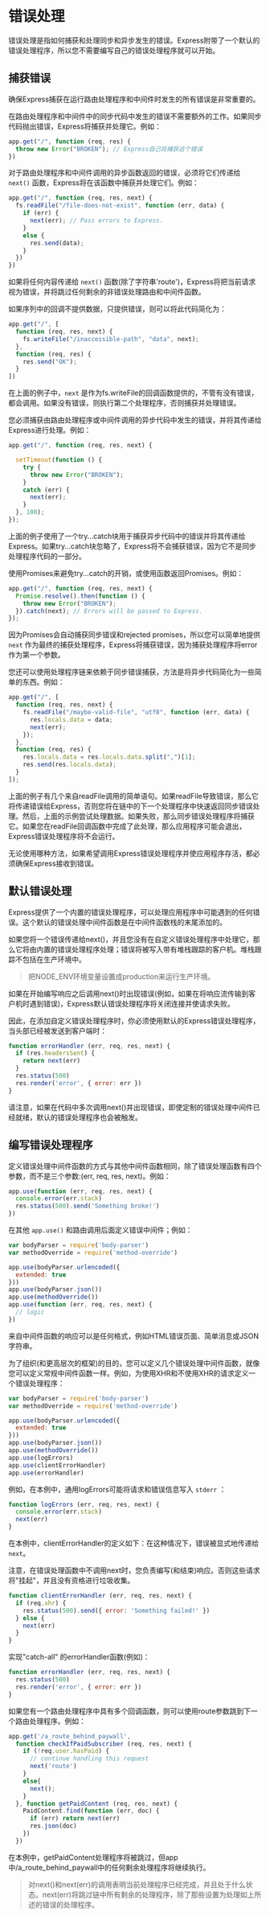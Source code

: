 ﻿# 错误处理

错误处理是指如何捕获和处理同步和异步发生的错误。Express附带了一个默认的错误处理程序，所以您不需要编写自己的错误处理程序就可以开始。

## 捕获错误

确保Express捕获在运行路由处理程序和中间件时发生的所有错误是非常重要的。

在路由处理程序和中间件中的同步代码中发生的错误不需要额外的工作。如果同步代码抛出错误，Express将捕获并处理它。例如：

```javascript
app.get("/", function (req, res) {
  throw new Error("BROKEN"); // Express自己将捕获这个错误
})
```

对于路由处理程序和中间件调用的异步函数返回的错误，必须将它们传递给 `next()` 函数，Express将在该函数中捕获并处理它们。例如：

```javascript
app.get("/", function (req, res, next) {
  fs.readFile("/file-does-not-exist", function (err, data) {
    if (err) {
      next(err); // Pass errors to Express.
    }
    else {
      res.send(data);
    }
  })
})
```

如果将任何内容传递给 `next()` 函数(除了字符串'route')，Express将把当前请求视为错误，并将跳过任何剩余的非错误处理路由和中间件函数。

如果序列中的回调不提供数据，只提供错误，则可以将此代码简化为：

```javascript
app.get("/", [
  function (req, res, next) {
    fs.writeFile("/inaccessible-path", "data", next);
  },
  function (req, res) {
    res.send("OK");
  }
])
```

在上面的例子中，`next` 是作为fs.writeFile的回调函数提供的，不管有没有错误，都会调用。如果没有错误，则执行第二个处理程序，否则捕获并处理错误。

您必须捕获由路由处理程序或中间件调用的异步代码中发生的错误，并将其传递给Express进行处理。例如：

```javascript
app.get("/", function (req, res, next) {

  setTimeout(function () {
    try {
      throw new Error("BROKEN");
    }
    catch (err) {
      next(err);
    }
  }, 100);
});
```

上面的例子使用了一个try…catch块用于捕获异步代码中的错误并将其传递给Express。如果try...catch块忽略了，Express将不会捕获错误，因为它不是同步处理程序代码的一部分。

使用Promises来避免try...catch的开销，或使用函数返回Promises。例如：

```javascript
app.get("/", function (req, res, next) {
  Promise.resolve().then(function () {
    throw new Error("BROKEN");
  }).catch(next); // Errors will be passed to Express.
});
```

因为Promises会自动捕获同步错误和rejected promises，所以您可以简单地提供 `next` 作为最终的捕获处理程序，Express将捕获错误，因为捕获处理程序将error作为第一个参数。

您还可以使用处理程序链来依赖于同步错误捕获，方法是将异步代码简化为一些简单的东西。例如：

```javascript
app.get("/", [
  function (req, res, next) {
    fs.readFile("/maybe-valid-file", "utf8", function (err, data) {
      res.locals.data = data;
      next(err);
    });
  },
  function (req, res) {
    res.locals.data = res.locals.data.split(",")[1];
    res.send(res.locals.data);
  }
]);
```

上面的例子有几个来自readFile调用的简单语句。如果readFile导致错误，那么它将传递错误给Express，否则您将在链中的下一个处理程序中快速返回同步错误处理。然后，上面的示例尝试处理数据。如果失败，那么同步错误处理程序将捕获它。如果您在readFile回调函数中完成了此处理，那么应用程序可能会退出，Express错误处理程序将不会运行。

无论使用哪种方法，如果希望调用Express错误处理程序并使应用程序存活，都必须确保Express接收到错误。

## 默认错误处理

Express提供了一个内置的错误处理程序，可以处理应用程序中可能遇到的任何错误。这个默认的错误处理中间件函数是在中间件函数栈的末尾添加的。

如果您将一个错误传递给next()，并且您没有在自定义错误处理程序中处理它，那么它将由内置的错误处理程序处理；错误将被写入带有堆栈跟踪的客户机。堆栈跟踪不包括在生产环境中。

> 把NODE_ENV环境变量设置成production来运行生产环境。

如果在开始编写响应之后调用next()时出现错误(例如，如果在将响应流传输到客户机时遇到错误)，Express默认错误处理程序将关闭连接并使请求失败。

因此，在添加自定义错误处理程序时，你必须使用默认的Express错误处理程序，当头部已经被发送到客户端时：

```javascript
function errorHandler (err, req, res, next) {
  if (res.headersSent) {
    return next(err)
  }
  res.status(500)
  res.render('error', { error: err })
}
```

请注意，如果在代码中多次调用next()并出现错误，即使定制的错误处理中间件已经就绪，默认的错误处理程序也会被触发。

## 编写错误处理程序

定义错误处理中间件函数的方式与其他中间件函数相同，除了错误处理函数有四个参数，而不是三个参数:(err, req, res, next)。例如：

```javascript
app.use(function (err, req, res, next) {
  console.error(err.stack)
  res.status(500).send('Something broke!')
})
```

在其他 `app.use()` 和路由调用后面定义错误中间件；例如：

```javascript
var bodyParser = require('body-parser')
var methodOverride = require('method-override')

app.use(bodyParser.urlencoded({
  extended: true
}))
app.use(bodyParser.json())
app.use(methodOverride())
app.use(function (err, req, res, next) {
  // logic
})
```

来自中间件函数的响应可以是任何格式，例如HTML错误页面、简单消息或JSON字符串。

为了组织(和更高层次的框架)的目的，您可以定义几个错误处理中间件函数，就像您可以定义常规中间件函数一样。例如，为使用XHR和不使用XHR的请求定义一个错误处理程序：

```javascript
var bodyParser = require('body-parser')
var methodOverride = require('method-override')

app.use(bodyParser.urlencoded({
  extended: true
}))
app.use(bodyParser.json())
app.use(methodOverride())
app.use(logErrors)
app.use(clientErrorHandler)
app.use(errorHandler)
```

例如，在本例中，通用logErrors可能将请求和错误信息写入 `stderr` ：

```javascript
function logErrors (err, req, res, next) {
  console.error(err.stack)
  next(err)
}
```

在本例中，clientErrorHandler的定义如下：在这种情况下，错误被显式地传递给 `next`。

注意，在错误处理函数中不调用next时，您负责编写(和结束)响应。否则这些请求将"挂起"，并且没有资格进行垃圾收集。

```javascript
function clientErrorHandler (err, req, res, next) {
  if (req.xhr) {
    res.status(500).send({ error: 'Something failed!' })
  } else {
    next(err)
  }
}
```

实现"catch-all" 的errorHandler函数(例如)：

```javascript
function errorHandler (err, req, res, next) {
  res.status(500)
  res.render('error', { error: err })
}
```

如果您有一个路由处理程序中具有多个回调函数，则可以使用route参数跳到下一个路由处理程序。例如：

```javascript
app.get('/a_route_behind_paywall',
  function checkIfPaidSubscriber (req, res, next) {
    if (!req.user.hasPaid) {
      // continue handling this request
      next('route')
    }
    else{
      next();
    }
  }, function getPaidContent (req, res, next) {
    PaidContent.find(function (err, doc) {
      if (err) return next(err)
      res.json(doc)
    })
  })
```

在本例中，getPaidContent处理程序将被跳过，但app中/a_route_behind_paywall中的任何剩余处理程序将继续执行。

> 对next()和next(err)的调用表明当前处理程序已经完成，并且处于什么状态。next(err)将跳过链中所有剩余的处理程序，除了那些设置为处理如上所述的错误的处理程序。
